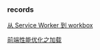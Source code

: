 ### records

[从 Service Worker 到 workbox](https://github.com/z008hy/record/tree/master/records/%E4%BB%8E%20Service%20Worker%20%E5%88%B0%20workbox/index.md)

[前端性能优化之加载](https://github.com/z008hy/record/blob/master/records/%E5%89%8D%E7%AB%AF%E6%80%A7%E8%83%BD%E4%BC%98%E5%8C%96%E4%B9%8B%E5%8A%A0%E8%BD%BD/index.md)